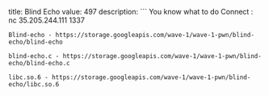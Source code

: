 title: Blind Echo
value: 497
description: ```
You know what to do
Connect : nc 35.205.244.111 1337
```
Blind-echo - https://storage.googleapis.com/wave-1/wave-1-pwn/blind-echo/blind-echo

blind-echo.c - https://storage.googleapis.com/wave-1/wave-1-pwn/blind-echo/blind-echo.c

libc.so.6 - https://storage.googleapis.com/wave-1/wave-1-pwn/blind-echo/libc.so.6

